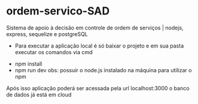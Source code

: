 # ordem-servico-SAD
Sistema de apoio à decisão em controle de ordem de serviços | nodejs, express, sequelize e postgreSQL

* Para executar a aplicação local é só baixar o projeto e em sua pasta executar os comandos via cmd

- npm install
- npm run dev
obs: possuir o node.js instalado na máquina para utilizar o npm

Após isso aplicação poderá ser acessada pela url localhost:3000
o banco de dados já está em cloud

